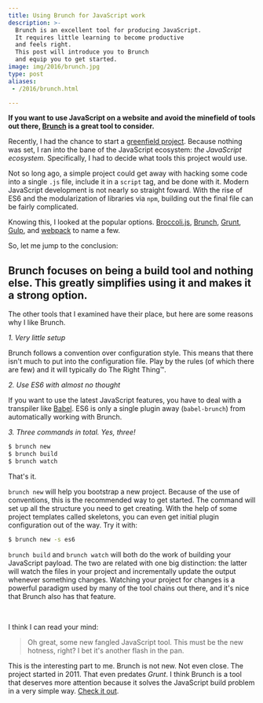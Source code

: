 ```yaml
---
title: Using Brunch for JavaScript work
description: >-
  Brunch is an excellent tool for producing JavaScript.
  It requires little learning to become productive
  and feels right.
  This post will introduce you to Brunch
  and equip you to get started.
image: img/2016/brunch.jpg
type: post
aliases:
 - /2016/brunch.html

---
```

**If you want to use JavaScript on a website
and avoid the minefield of tools out there,
[Brunch](http://brunch.io/)
is a great tool to consider.**

Recently,
I had the chance to start a
[greenfield project](https://en.wikipedia.org/wiki/Greenfield_project).
Because nothing was set,
I ran into the bane
of the JavaScript ecosystem:
*the JavaScript ecosystem.*
Specifically,
I had to decide what tools this project would use.

Not so long ago,
a simple project could get away with hacking some code
into a single `.js` file,
include it in a `script` tag,
and be done with it.
Modern JavaScript development is not nearly so straight foward.
With the rise of ES6
and the modularization of libraries
via `npm`,
building out the final file can be fairly complicated.

Knowing this,
I looked at the popular options.
[Broccoli.js](http://broccolijs.com/),
[Brunch](http://brunch.io/),
[Grunt](http://gruntjs.com/),
[Gulp](http://gulpjs.com/),
and
[webpack](https://webpack.github.io/docs/)
to name a few.

So, let me jump to the conclusion:

## Brunch focuses on being a build tool and nothing else. This greatly simplifies using it and makes it a strong option.

The other tools that I examined have their place,
but here are some reasons why I like Brunch.

*1. Very little setup*

Brunch follows a convention over configuration style.
This means that there isn't much to put into the configuration file.
Play by the rules
(of which there are few)
and it will typically do The Right Thing&trade;.

*2. Use ES6 with almost no thought*

If you want to use the latest JavaScript features,
you have to deal with a transpiler like
[Babel](https://babeljs.io/).
ES6 is only a single plugin away (`babel-brunch`)
from automatically working with Brunch.

*3. Three commands in total. Yes, three!*

```bash
$ brunch new
$ brunch build
$ brunch watch
```

That's it.

`brunch new` will help you bootstrap a new project.
Because of the use of conventions,
this is the recommended way to get started.
The command will set up all the structure you need
to get creating.
With the help of some project templates called skeletons,
you can even get initial plugin configuration out of the way.
Try it with:

```bash
$ brunch new -s es6
```

`brunch build` and `brunch watch`
will both do the work of building your JavaScript payload.
The two are related with one big distinction:
the latter will watch the files in your project
and incrementally update the output
whenever something changes.
Watching your project for changes is a powerful paradigm
used by many of the tool chains out there,
and it's nice that Brunch also has that feature.

<br>

I think I can read your mind:

> Oh great, some new fangled JavaScript tool. This must be the new hotness, right? I bet it's another flash in the pan.

This is the interesting part to me.
Brunch is not new.
Not even close.
The project started in 2011.
That even predates *Grunt*.
I think Brunch is a tool that deserves more attention
because it solves the JavaScript build problem
in a very simple way.
[Check it out](http://brunch.io/).
